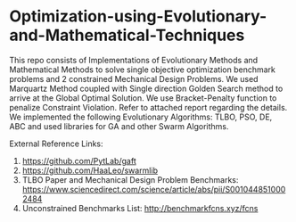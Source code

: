 # Optimization-using-Evolutionary-and-Mathematical-Techniques

This repo consists of Implementations of Evolutionary Methods and Mathematical Methods to solve single objective optimization benchmark problems and 2 constrained Mechanical Design Problems. 
We used Marquartz Method coupled with Single direction Golden Search method to arrive at the Global Optimal Solution. We use Bracket-Penalty function to penalize Constraint Violation. Refer to attached report regarding the details.
We implemented the following Evolutionary Algorithms: TLBO, PSO, DE, ABC and used libraries for GA and other Swarm Algorithms.

External Reference Links: 
1. https://github.com/PytLab/gaft
2. https://github.com/HaaLeo/swarmlib
3. TLBO Paper and Mechanical Design Problem Benchmarks: https://www.sciencedirect.com/science/article/abs/pii/S0010448510002484
4. Unconstrained Benchmarks List: http://benchmarkfcns.xyz/fcns 
